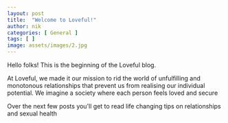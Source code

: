 ```yaml
---
layout: post
title:  "Welcome to Loveful!"
author: nik
categories: [ General ]
tags: [ ]
image: assets/images/2.jpg
---
```


Hello folks! This is the beginning of the Loveful blog. 

At Loveful, we made it our mission to rid the world of unfulfilling and monotonous relationships that prevent us from realising our individual potential. We imagine a society where each person feels loved and secure

Over the next few posts you'll get to read life changing tips on relationships and sexual health
